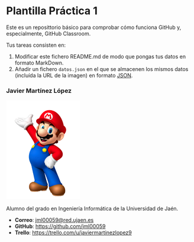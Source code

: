 # Plantilla Práctica 1
Este es un reposittorio básico para comprobar cómo funciona GitHub y, especialmente, GitHub Classroom.

Tus tareas consisten en:
1) Modificar este fichero README.md de modo que pongas tus datos en formato MarkDown.
2) Añadir un fichero <code>datos.json</code> en el que se almacenen los mismos datos (incluída la URL de la imagen) en formato [JSON](https://es.wikipedia.org/wiki/JSON).

### Javier Martínez López
<img src='/fotomario.png' width='200px'>

Alumno del grado en Ingeniería Informática de la Universidad de Jaén.
* **Correo**: jml00059@red.ujaen.es
* **GitHub**: https://github.com/jml00059
* **Trello**: https://trello.com/u/javiermartinezlopez9

